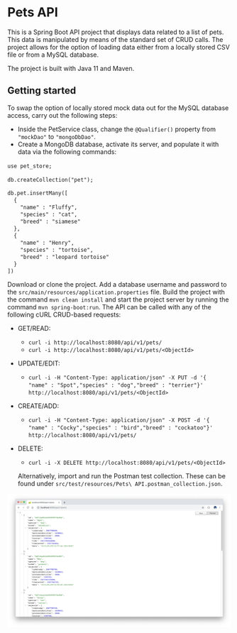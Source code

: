 # Pets API

This is a Spring Boot API project that displays data related to a list of pets. This data is manipulated by means of the standard set of CRUD calls. The project allows for the option of loading data either from a locally stored CSV file or from a MySQL database. 

The project is built with Java 11 and Maven. 

## Getting started

To swap the option of locally stored mock data out for the MySQL database access, carry out the following steps:

* Inside the PetService class, change the `@Qualifier()` property from `"mockDao"` to `"mongoDbDao"`.
* Create a MongoDB database, activate its server, and populate it with data via the following commands:

`use pet_store;`

`db.createCollection("pet");`

```
db.pet.insertMany([
  {
    "name" : "Fluffy",
    "species" : "cat",
    "breed" : "siamese"
  },
  {
    "name" : "Henry",
    "species" : "tortoise",
    "breed" : "leopard tortoise"
  }
])
```

Download or clone the project. Add a database username and password to the `src/main/resources/application.properties` file. 
Build the project with the command `mvn clean install` and start the project server by running the command `mvn spring-boot:run`. The API can be called with any of the following cURL CRUD-based requests:

* GET/READ:
  * ```curl -i http://localhost:8080/api/v1/pets/```
  * ```curl -i http://localhost:8080/api/v1/pets/<ObjectId>```


* UPDATE/EDIT:
  * ```curl -i -H "Content-Type: application/json" -X PUT -d '{  "name" : "Spot","species" : "dog","breed" : "terrier"}' http://localhost:8080/api/v1/pets/<ObjectId>```


* CREATE/ADD:
  * ```curl -i -H "Content-Type: application/json" -X POST -d '{  "name" : "Cocky","species" : "bird","breed" : "cockatoo"}' http://localhost:8080/api/v1/pets/```


* DELETE:
  * ```curl -i -X DELETE http://localhost:8080/api/v1/pets/<ObjectId>```
  
  Alternatively, import and run the Postman test collection. These can be found under `src/test/resources/Pets\ API.postman_collection.json`.

<p align="center">
  <img src="images/screenShot-01.png"/>
</p>
